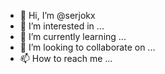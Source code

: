 - 👋 Hi, I’m @serjokx
- 👀 I’m interested in ...
- 🌱 I’m currently learning ...
- 💞️ I’m looking to collaborate on ...
- 📫 How to reach me ...

<!---
serjokx/serjokx is a ✨ special ✨ repository because its `README.md` (this file) appears on your GitHub profile.
You can click the Previfffffffew link to take a look at your changes.
--->
